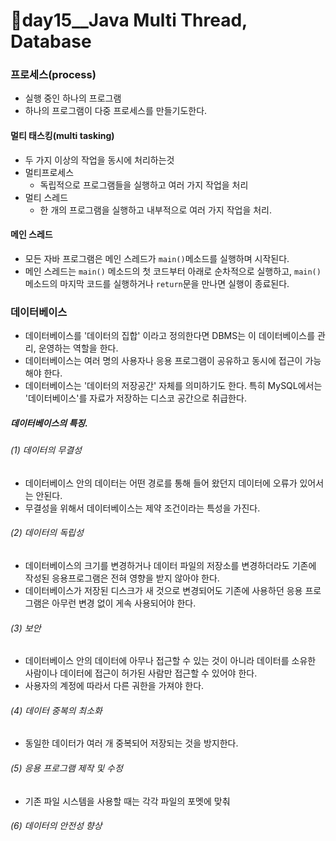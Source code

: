 # 📢day15__Java Multi Thread, Database

### 프로세스(process)

- 실행 중인 하나의 프로그램
- 하나의 프로그램이 다중 프로세스를 만들기도한다.

#### 멀티 태스킹(multi tasking)

- 두 가지 이상의 작업을 동시에 처리하는것
- 멀티프로세스
  - 독립적으로 프로그램들을 실행하고 여러 가지 작업을 처리
- 멀티 스레드
  - 한 개의 프로그램을 실행하고 내부적으로 여러 가지 작업을 처리.

#### 메인 스레드

- 모든 자바 프로그램은 메인 스레드가 `main()`메소드를 실행하며 시작된다.
- 메인 스레드는 `main()` 메소드의 첫 코드부터 아래로 순차적으로 실행하고, `main()`메소드의 마지막 코드를 실행하거나 `return`문을 만나면 실행이 종료된다.







### 데이터베이스

- 데이터베이스를 '데이터의 집합' 이라고 정의한다면 DBMS는 이 데이터베이스를 관리, 운영하는 역할을 한다.
- 데이터베이스는 여러 명의 사용자나 응용 프로그램이 공유하고 동시에 접근이 가능해야 한다.
- 데이터베이스는 '데이터의 저장공간' 자체를 의미하기도 한다. 특히 MySQL에서는 '데이터베이스'를 자료가 저장하는 디스코 공간으로 취급한다.

##### 데이터베이스의 특징.

###### (1) 데이터의 무결성

- 데이터베이스 안의 데이터는 어떤 경로를 통해 들어 왔던지 데이터에 오류가 있어서는 안된다.
- 무결성을 위해서 데이터베이스는 제약 조건이라는 특성을 가진다.

###### (2) 데이터의 독립성

- 데이터베이스의 크기를 변경하거나 데이터 파일의 저장소를 변경하더라도 기존에 작성된 응용프로그램은 전혀 영향을 받지 않아야 한다.
- 데이터베이스가 저장된 디스크가 새 것으로 변경되어도 기존에 사용하던 응용 프로그램은 아무런 변경 없이 게속 사용되어야 한다.

###### (3) 보안

- 데이터베이스 안의 데이터에 아무나 접근할 수 있는 것이 아니라 데이터를 소유한 사람이나 데이터에 접근이 허가된 사람만 접근할 수 있어야 한다.
- 사용자의 계정에 따라서 다른 궈한을 가져야 한다.

###### (4) 데이터 중복의 최소화

- 동일한 데이터가 여러 개 중복되어 저장되는 것을 방지한다.

###### (5) 응용 프로그램 제작 및 수정

- 기존 파일 시스템을 사용할 때는 각각 파일의 포멧에 맞춰

###### (6) 데이터의 안전성 향상